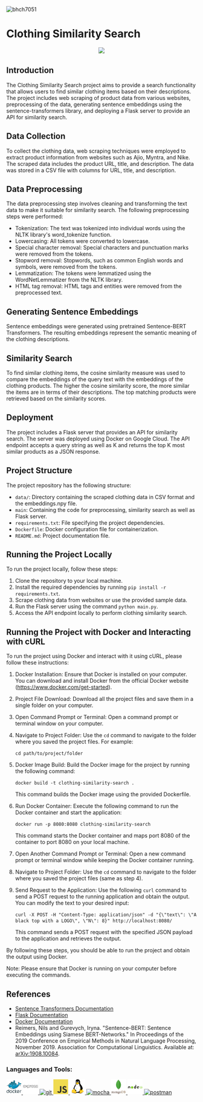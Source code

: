 <p align="left"> <img src="https://komarev.com/ghpvc/?username=bhch7051&label=Profile%20views&color=0e75b6&style=flat" alt="bhch7051" /> </p>

# Clothing Similarity Search


<p align="center">
<img src="./public/search-engine.gif" />
</p>


## Introduction
The Clothing Similarity Search project aims to provide a search functionality that allows users to find similar clothing items based on their descriptions. The project includes web scraping of product data from various websites, preprocessing of the data, generating sentence embeddings using the sentence-transformers library, and deploying a Flask server to provide an API for similarity search.

## Data Collection
To collect the clothing data, web scraping techniques were employed to extract product information from websites such as Ajio, Myntra, and Nike. The scraped data includes the product URL, title, and description. The data was stored in a CSV file with columns for URL, title, and description.

## Data Preprocessing
The data preprocessing step involves cleaning and transforming the text data to make it suitable for similarity search. The following preprocessing steps were performed:
- Tokenization: The text was tokenized into individual words using the NLTK library's word_tokenize function.
- Lowercasing: All tokens were converted to lowercase.
- Special character removal: Special characters and punctuation marks were removed from the tokens.
- Stopword removal: Stopwords, such as common English words and symbols, were removed from the tokens.
- Lemmatization: The tokens were lemmatized using the WordNetLemmatizer from the NLTK library.
- HTML tag removal: HTML tags and entities were removed from the preprocessed text.

## Generating Sentence Embeddings
Sentence embeddings were generated using pretrained Sentence-BERT Transformers. The resulting embeddings represent the semantic meaning of the clothing descriptions.

## Similarity Search
To find similar clothing items, the cosine similarity measure was used to compare the embeddings of the query text with the embeddings of the clothing products. The higher the cosine similarity score, the more similar the items are in terms of their descriptions. The top matching products were retrieved based on the similarity scores.

## Deployment
The project includes a Flask server that provides an API for similarity search. The server was deployed using Docker on Google Cloud. The API endpoint accepts a query string as well as K and returns the top K most similar products as a JSON response.

## Project Structure
The project repository has the following structure:
- `data/`: Directory containing the scraped clothing data in CSV format and the embeddings.npy file.
- `main`: Containing the code for preprocessing, similarity search as well as Flask server.
- `requirements.txt`: File specifying the project dependencies.
- `Dockerfile`: Docker configuration file for containerization.
- `README.md`: Project documentation file.

## Running the Project Locally
To run the project locally, follow these steps:
1. Clone the repository to your local machine.
2. Install the required dependencies by running `pip install -r requirements.txt`.
3. Scrape clothing data from websites or use the provided sample data.
4. Run the Flask server using the command `python main.py`.
5. Access the API endpoint locally to perform clothing similarity search.


## Running the Project with Docker and Interacting with cURL

To run the project using Docker and interact with it using cURL, please follow these instructions:

1. Docker Installation: Ensure that Docker is installed on your computer. You can download and install Docker from the official Docker website (https://www.docker.com/get-started).

2. Project File Download: Download all the project files and save them in a single folder on your computer.

3. Open Command Prompt or Terminal: Open a command prompt or terminal window on your computer.

4. Navigate to Project Folder: Use the `cd` command to navigate to the folder where you saved the project files. For example:

   ```shell
   cd path/to/project/folder
   ```

5. Docker Image Build: Build the Docker image for the project by running the following command:

   ```shell
   docker build -t clothing-similarity-search .
   ```

   This command builds the Docker image using the provided Dockerfile.

6. Run Docker Container: Execute the following command to run the Docker container and start the application:

   ```shell
   docker run -p 8080:8080 clothing-similarity-search
   ```

   This command starts the Docker container and maps port 8080 of the container to port 8080 on your local machine.

7. Open Another Command Prompt or Terminal: Open a new command prompt or terminal window while keeping the Docker container running.

8. Navigate to Project Folder: Use the `cd` command to navigate to the folder where you saved the project files (same as step 4).

9. Send Request to the Application: Use the following `curl` command to send a POST request to the running application and obtain the output. You can modify the text to your desired input:

   ```shell
   curl -X POST -H "Content-Type: application/json" -d "{\"text\": \"A black top with a LOGO\", \"N\": 8}" http://localhost:8080/
   ```

   This command sends a POST request with the specified JSON payload to the application and retrieves the output.

By following these steps, you should be able to run the project and obtain the output using Docker.

Note: Please ensure that Docker is running on your computer before executing the commands.
## References
- [Sentence Transformers Documentation](https://www.sbert.net/)
- [Flask Documentation](https://flask.palletsprojects.com/)
- [Docker Documentation](https://docs.docker.com/)
- Reimers, Nils and Gurevych, Iryna. "Sentence-BERT: Sentence Embeddings using Siamese BERT-Networks." In Proceedings of the 2019 Conference on Empirical Methods in Natural Language Processing, November 2019. Association for Computational Linguistics. Available at: [arXiv:1908.10084](http://arxiv.org/abs/1908.10084).



<h3 align="left">Languages and Tools:</h3>
<p align="left"> <a href="https://www.docker.com/" target="_blank" rel="noreferrer"> <img src="https://raw.githubusercontent.com/devicons/devicon/master/icons/docker/docker-original-wordmark.svg" alt="docker" width="40" height="40"/> </a> <a href="https://expressjs.com" target="_blank" rel="noreferrer"> <img src="https://raw.githubusercontent.com/devicons/devicon/master/icons/express/express-original-wordmark.svg" alt="express" width="40" height="40"/> </a> <a href="https://git-scm.com/" target="_blank" rel="noreferrer"> <img src="https://www.vectorlogo.zone/logos/git-scm/git-scm-icon.svg" alt="git" width="40" height="40"/> </a> <a href="https://developer.mozilla.org/en-US/docs/Web/JavaScript" target="_blank" rel="noreferrer"> <img src="https://raw.githubusercontent.com/devicons/devicon/master/icons/javascript/javascript-original.svg" alt="javascript" width="40" height="40"/> </a> <a href="https://www.linux.org/" target="_blank" rel="noreferrer"> <img src="https://raw.githubusercontent.com/devicons/devicon/master/icons/linux/linux-original.svg" alt="linux" width="40" height="40"/> </a> <a href="https://mochajs.org" target="_blank" rel="noreferrer"> <img src="https://www.vectorlogo.zone/logos/mochajs/mochajs-icon.svg" alt="mocha" width="40" height="40"/> </a> <a href="https://www.mongodb.com/" target="_blank" rel="noreferrer"> <img src="https://raw.githubusercontent.com/devicons/devicon/master/icons/mongodb/mongodb-original-wordmark.svg" alt="mongodb" width="40" height="40"/> </a> <a href="https://nodejs.org" target="_blank" rel="noreferrer"> <img src="https://raw.githubusercontent.com/devicons/devicon/master/icons/nodejs/nodejs-original-wordmark.svg" alt="nodejs" width="40" height="40"/> </a> <a href="https://postman.com" target="_blank" rel="noreferrer"> <img src="https://www.vectorlogo.zone/logos/getpostman/getpostman-icon.svg" alt="postman" width="40" height="40"/> </a> </p>
